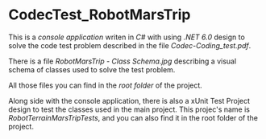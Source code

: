 # CodecTest_RobotMarsTrip
This is a *console application* writen in *C#* with using *.NET 6.0* design to solve the code test problem described in the file *Codec-Coding_test.pdf*.

There is a file *RobotMarsTrip - Class Schema.jpg* describing a visual schema of classes used to solve the test problem. 

All those files you can find in the *root folder* of the project.

Along side with the console application, there is also a xUnit Test Project design to test the classes used in the main project. This projec's name is *RobotTerrainMarsTripTests*, and you can also find it in the root folder of the project.
